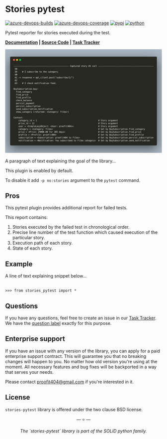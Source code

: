 # Stories pytest

[![azure-devops-builds](https://img.shields.io/azure-devops/build/proofit404/stories-pytest/10?style=flat-square)](https://dev.azure.com/proofit404/stories-pytest/_build/latest?definitionId=10&branchName=master)
[![azure-devops-coverage](https://img.shields.io/azure-devops/coverage/proofit404/stories-pytest/10?style=flat-square)](https://dev.azure.com/proofit404/stories-pytest/_build/latest?definitionId=10&branchName=master)
[![pypi](https://img.shields.io/pypi/v/stories-pytest?style=flat-square)](https://pypi.org/project/stories-pytest)
[![python](https://img.shields.io/pypi/pyversions/stories-pytest?style=flat-square)](https://pypi.org/project/stories-pytest)

Pytest reporter for stories executed during the test.

**[Documentation](https://proofit404.github.io/stories-pytest) |
[Source Code](https://github.com/proofit404/stories-pytest) |
[Task Tracker](https://github.com/proofit404/stories-pytest/issues)**

![Py.Test](./images/pytest.png)

A paragraph of text explaining the goal of the library…

This plugin is enabled by default.

To disable it add `-p no:stories` argument to the `pytest` command.

## Pros

This pytest plugin provides additional report for failed tests.

This report contains:

1. Stories executed by the failed test in chronological order.
2. Precise line number of the test function which caused execution of the
   particular story.
3. Execution path of each story.
4. State of each story.

## Example

A line of text explaining snippet below…

```pycon

>>> from stories_pytest import *

```

## Questions

If you have any questions, feel free to create an issue in our
[Task Tracker](https://github.com/proofit404/stories-pytest/issues). We have the
[question label](https://github.com/proofit404/stories-pytest/issues?q=is%3Aopen+is%3Aissue+label%3Aquestion)
exactly for this purpose.

## Enterprise support

If you have an issue with any version of the library, you can apply for a paid
enterprise support contract. This will guarantee you that no breaking changes
will happen to you. No matter how old version you're using at the moment. All
necessary features and bug fixes will be backported in a way that serves your
needs.

Please contact [proofit404@gmail.com](mailto:proofit404@gmail.com) if you're
interested in it.

## License

`stories-pytest` library is offered under the two clause BSD license.

<p align="center">&mdash; ⭐️ &mdash;</p>
<p align="center"><i>The `stories-pytest` library is part of the SOLID python family.</i></p>

